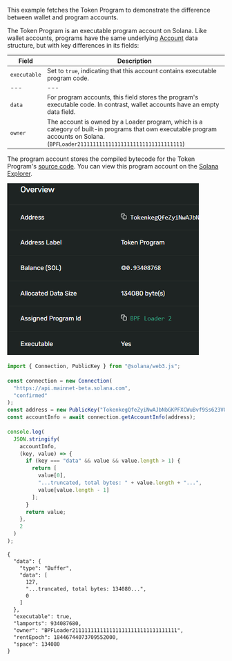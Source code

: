 This example fetches the Token Program to demonstrate the difference between wallet and program accounts.

The Token Program is an executable program account on Solana. Like wallet accounts, programs have the same underlying [Account](https://github.com/anza-xyz/agave/blob/v2.1.11/sdk/account/src/lib.rs#L48-L60) data structure, but with key differences in its fields:

| Field | Description |
| --- |  --- |
| `executable` | Set to `true`, indicating that this account contains executable program code. |
| --- |  --- |
| `data` | For program accounts, this field stores the program's executable code. In contrast, wallet accounts have an empty data field. |
| `owner` | The account is owned by a Loader program, which is a category of built-in programs that own executable program accounts on Solana. (`BPFLoader2111111111111111111111111111111111`) |

The program account stores the compiled bytecode for the Token Program's [source code](https://github.com/solana-program/token/tree/main/program). You can view this program account on the [Solana Explorer](https://explorer.solana.com/address/TokenkegQfeZyiNwAJbNbGKPFXCWuBvf9Ss623VQ5DA).

![alt text](image-1.png)

```ts
import { Connection, PublicKey } from "@solana/web3.js";

const connection = new Connection(
  "https://api.mainnet-beta.solana.com",
  "confirmed"
);
const address = new PublicKey("TokenkegQfeZyiNwAJbNbGKPFXCWuBvf9Ss623VQ5DA");
const accountInfo = await connection.getAccountInfo(address);

console.log(
  JSON.stringify(
    accountInfo,
    (key, value) => {
      if (key === "data" && value && value.length > 1) {
        return [
          value[0],
          "...truncated, total bytes: " + value.length + "...",
          value[value.length - 1]
        ];
      }
      return value;
    },
    2
  )
);
```

```
{
  "data": {
    "type": "Buffer",
    "data": [
      127,
      "...truncated, total bytes: 134080...",
      0
    ]
  },
  "executable": true,
  "lamports": 934087680,
  "owner": "BPFLoader2111111111111111111111111111111111",
  "rentEpoch": 18446744073709552000,
  "space": 134080
}
```